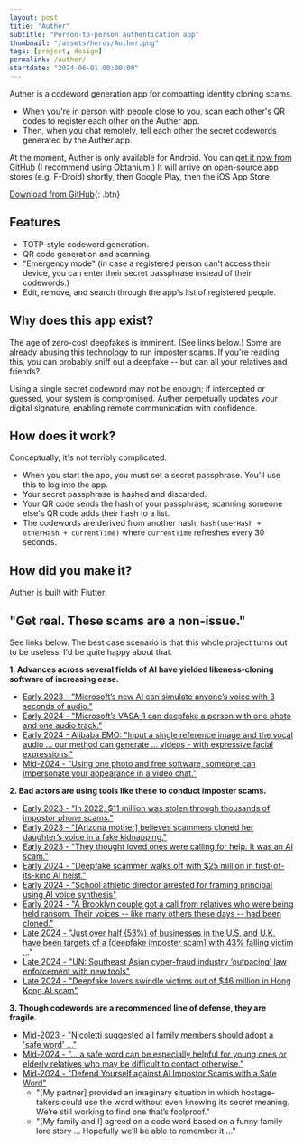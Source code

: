 ```yaml
---
layout: post
title: "Auther"
subtitle: "Person-to-person authentication app"
thumbnail: "/assets/heros/Auther.png"
tags: [project, design]
permalink: /auther/
startdate: "2024-06-01 00:00:00"
---
```

Auther is a codeword generation app for combatting identity cloning scams.
- When you're in person with people close to you, scan each other's QR codes to register each other on the Auther app.
- Then, when you chat remotely, tell each other the secret codewords generated by the Auther app.

At the moment, Auther is only available for Android. You can [get it now from GitHub](https://github.com/bgsulz/Auther/releases) (I recommend using [Obtanium.](https://obtainium.imranr.dev/)) It will arrive on open-source app stores (e.g. F-Droid) shortly, then Google Play, then the iOS App Store.

[Download from GitHub](https://github.com/bgsulz/Auther/releases){: .btn}

## Features

- TOTP-style codeword generation.
- QR code generation and scanning.
- "Emergency mode" (in case a registered person can't access their device, you can enter their secret passphrase instead of their codewords.)
- Edit, remove, and search through the app's list of registered people.

## Why does this app exist?

The age of zero-cost deepfakes is imminent. (See links below.) Some are already abusing this technology to run imposter scams. If you're reading this, you can probably sniff out a deepfake -- but can all your relatives and friends?

Using a single secret codeword may not be enough; if intercepted or guessed, your system is compromised. Auther perpetually updates your digital signature, enabling remote communication with confidence.

## How does it work?

Conceptually, it's not terribly complicated.
- When you start the app, you must set a secret passphrase. You'll use this to log into the app.
- Your secret passphrase is hashed and discarded.
- Your QR code sends the hash of your passphrase; scanning someone else's QR code adds their hash to a list.
- The codewords are derived from another hash: `hash(userHash + otherHash + currentTime)` where `currentTime` refreshes every 30 seconds.

## How did you make it?

Auther is built with Flutter.

## "Get real. These scams are a non-issue."

See links below. The best case scenario is that this whole project turns out to be useless. I'd be quite happy about that.

**1. Advances across several fields of AI have yielded likeness-cloning software of increasing ease.**
- [Early 2023 - "Microsoft’s new AI can simulate anyone’s voice with 3 seconds of audio."](https://arstechnica.com/information-technology/2023/01/microsofts-new-ai-can-simulate-anyones-voice-with-3-seconds-of-audio/)
- [Early 2024 - "Microsoft’s VASA-1 can deepfake a person with one photo and one audio track."](https://arstechnica.com/information-technology/2024/04/microsofts-vasa-1-can-deepfake-a-person-with-one-photo-and-one-audio-track/)
- [Early 2024 - Alibaba EMO: "Input a single reference image and the vocal audio ... our method can generate ... videos - with expressive facial expressions."](https://humanaigc.github.io/emote-portrait-alive/)
- [Mid-2024 - "Using one photo and free software, someone can impersonate your appearance in a video chat."](https://arstechnica.com/information-technology/2024/08/new-ai-tool-enables-real-time-face-swapping-on-webcams-raising-fraud-concerns/)

**2. Bad actors are using tools like these to conduct imposter scams.**
- [Early 2023 - "In 2022, $11 million was stolen through thousands of impostor phone scams."](https://arstechnica.com/tech-policy/2023/03/rising-scams-use-ai-to-mimic-voices-of-loved-ones-in-financial-distress/)
- [Early 2023 - "[Arizona mother] believes scammers cloned her daughter’s voice in a fake kidnapping."](https://www.cnn.com/2023/04/29/us/ai-scam-calls-kidnapping-cec/index.html)
- [Early 2023 - "They thought loved ones were calling for help. It was an AI scam."](https://archive.ph/25TCt)
- [Early 2024 - "Deepfake scammer walks off with $25 million in first-of-its-kind AI heist."](https://arstechnica.com/information-technology/2024/02/deepfake-scammer-walks-off-with-25-million-in-first-of-its-kind-ai-heist/)
- [Early 2024 - "School athletic director arrested for framing principal using AI voice synthesis"](https://arstechnica.com/information-technology/2024/04/alleged-ai-voice-imitation-leads-to-arrest-in-baltimore-school-racism-controversy/)
- [Early 2024 - "A Brooklyn couple got a call from relatives who were being held ransom. Their voices -- like many others these days -- had been cloned."](https://www.newyorker.com/science/annals-of-artificial-intelligence/the-terrifying-ai-scam-that-uses-your-loved-ones-voice)
- [Late 2024 - "Just over half (53%) of businesses in the U.S. and U.K. have been targets of a [deepfake imposter scam] with 43% falling victim ..."](https://www.cfodive.com/news/deepfake-scams-escalate-hitting-53-percent-of-businesses/725836/)
- [Late 2024 - "UN: Southeast Asian cyber-fraud industry ‘outpacing’ law enforcement with new tools"](https://therecord.media/southeast-asian-cyber-fraud-outpaces-crackdown-efforts-united-nations)
- [Late 2024 - "Deepfake lovers swindle victims out of $46 million in Hong Kong AI scam"](https://arstechnica.com/ai/2024/10/deepfake-lovers-swindle-victims-out-of-46m-in-hong-kong-ai-scam/)

**3. Though codewords are a recommended line of defense, they are fragile.**
- [Mid-2023 - "Nicoletti suggested all family members should adopt a 'safe word' ..."](https://www.goodmorningamerica.com/living/story/cybersecurity-expert-protect-family-ai-scams-100292080)
- [Mid-2024 - "... a safe word can be especially helpful for young ones or elderly relatives who may be difficult to contact otherwise."](https://archive.ph/Vr9eA)
- [Mid-2024 - "Defend Yourself against AI Impostor Scams with a Safe Word"](https://www.scientificamerican.com/article/a-safe-word-can-protect-against-ai-impostor-scams/)
    - "[My partner] provided an imaginary situation in which hostage-takers could use the word without even knowing its secret meaning. We’re still working to find one that’s foolproof."
    - "[My family and I] agreed on a code word based on a funny family lore story ... Hopefully we’ll be able to remember it ..."